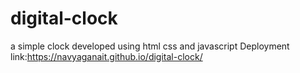 # digital-clock
a simple clock developed using html css and javascript 
Deployment link:https://navyaganait.github.io/digital-clock/
